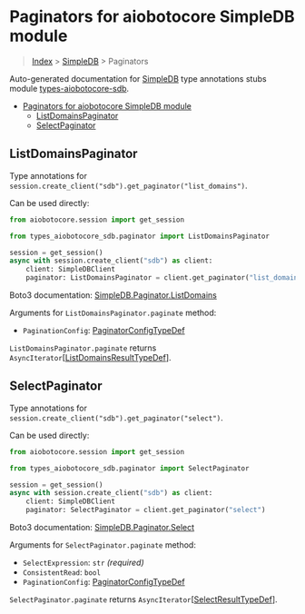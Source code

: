 <a id="paginators-for-aiobotocore-simpledb-module"></a>

# Paginators for aiobotocore SimpleDB module

> [Index](../README.md) > [SimpleDB](./README.md) > Paginators

Auto-generated documentation for
[SimpleDB](https://boto3.amazonaws.com/v1/documentation/api/latest/reference/services/sdb.html#SimpleDB)
type annotations stubs module
[types-aiobotocore-sdb](https://pypi.org/project/types-aiobotocore-sdb/).

- [Paginators for aiobotocore SimpleDB module](#paginators-for-aiobotocore-simpledb-module)
  - [ListDomainsPaginator](#listdomainspaginator)
  - [SelectPaginator](#selectpaginator)

<a id="listdomainspaginator"></a>

## ListDomainsPaginator

Type annotations for
`session.create_client("sdb").get_paginator("list_domains")`.

Can be used directly:

```python
from aiobotocore.session import get_session

from types_aiobotocore_sdb.paginator import ListDomainsPaginator

session = get_session()
async with session.create_client("sdb") as client:
    client: SimpleDBClient
    paginator: ListDomainsPaginator = client.get_paginator("list_domains")
```

Boto3 documentation:
[SimpleDB.Paginator.ListDomains](https://boto3.amazonaws.com/v1/documentation/api/latest/reference/services/sdb.html#SimpleDB.Paginator.ListDomains)

Arguments for `ListDomainsPaginator.paginate` method:

- `PaginationConfig`:
  [PaginatorConfigTypeDef](./type_defs.md#paginatorconfigtypedef)

`ListDomainsPaginator.paginate` returns
`AsyncIterator`\[[ListDomainsResultTypeDef](./type_defs.md#listdomainsresulttypedef)\].

<a id="selectpaginator"></a>

## SelectPaginator

Type annotations for `session.create_client("sdb").get_paginator("select")`.

Can be used directly:

```python
from aiobotocore.session import get_session

from types_aiobotocore_sdb.paginator import SelectPaginator

session = get_session()
async with session.create_client("sdb") as client:
    client: SimpleDBClient
    paginator: SelectPaginator = client.get_paginator("select")
```

Boto3 documentation:
[SimpleDB.Paginator.Select](https://boto3.amazonaws.com/v1/documentation/api/latest/reference/services/sdb.html#SimpleDB.Paginator.Select)

Arguments for `SelectPaginator.paginate` method:

- `SelectExpression`: `str` *(required)*
- `ConsistentRead`: `bool`
- `PaginationConfig`:
  [PaginatorConfigTypeDef](./type_defs.md#paginatorconfigtypedef)

`SelectPaginator.paginate` returns
`AsyncIterator`\[[SelectResultTypeDef](./type_defs.md#selectresulttypedef)\].
